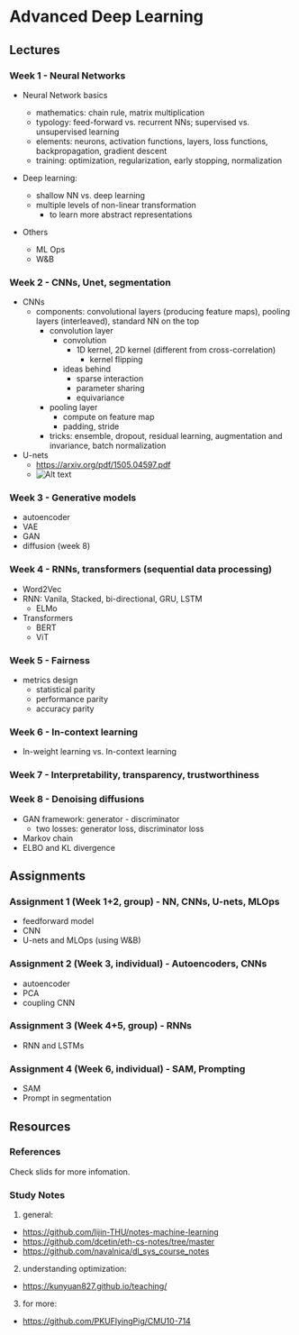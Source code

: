 

# Advanced Deep Learning

## Lectures

### Week 1 - Neural Networks

- Neural Network basics
  - mathematics: chain rule, matrix multiplication
  - typology: feed-forward vs. recurrent NNs; supervised vs. unsupervised learning
  - elements: neurons, activation functions, layers, loss functions, backpropagation, gradient descent
  - training: optimization, regularization, early stopping, normalization

- Deep learning:
  - shallow NN vs. deep learning 
  - multiple levels of non-linear transformation
    - to learn more abstract representations

- Others
  - ML Ops
  - W&B
      

### Week 2 - CNNs, Unet, segmentation
- CNNs
    - components: convolutional layers (producing feature maps), pooling layers (interleaved), standard NN on the top
      - convolution layer
        - convolution
          - 1D kernel, 2D kernel (different from cross-correlation)
            - kernel flipping
        - ideas behind
          - sparse interaction
          - parameter sharing
          - equivariance
      - pooling layer
        - compute on feature map 
        - padding, stride
      - tricks: ensemble, dropout, residual learning, augmentation and invariance, batch normalization
- U-nets 
  - https://arxiv.org/pdf/1505.04597.pdf
  - ![Alt text](image.png)

### Week 3 - Generative models
- autoencoder
- VAE
- GAN
- diffusion (week 8)

### Week 4 - RNNs, transformers (sequential data processing)
- Word2Vec
- RNN: Vanila, Stacked, bi-directional, GRU, LSTM
  - ELMo
- Transformers
  - BERT
  - ViT


### Week 5 - Fairness
- metrics design
  - statistical parity
  - performance parity
  - accuracy parity


### Week 6 - In-context learning
- In-weight learning vs. In-context learning

### Week 7 - Interpretability, transparency, trustworthiness


### Week 8 - Denoising diffusions
- GAN framework: generator - discriminator
  - two losses: generator loss, discriminator loss
- Markov chain
- ELBO and KL divergence

## Assignments 

### Assignment 1 (Week 1+2, group) - NN, CNNs, U-nets, MLOps

- feedforward model
- CNN
- U-nets and MLOps (using W&B)

### Assignment 2 (Week 3, individual) - Autoencoders, CNNs

- autoencoder
- PCA
- coupling CNN

### Assignment 3 (Week 4+5, group) - RNNs

- RNN and LSTMs

### Assignment 4 (Week 6, individual) - SAM, Prompting

- SAM
- Prompt in segmentation

## Resources

### References
Check slids for more infomation.

### Study Notes

1. general:
  -  https://github.com/lijin-THU/notes-machine-learning
  -  https://github.com/dcetin/eth-cs-notes/tree/master 
  - https://github.com/navalnica/dl_sys_course_notes 
2. understanding optimization:
  - https://kunyuan827.github.io/teaching/
3. for more: 
  - https://github.com/PKUFlyingPig/CMU10-714